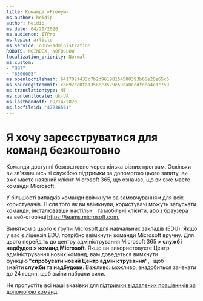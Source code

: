 ```yaml
---
title: Команда «Freeум»
ms.author: heidip
author: heidip
ms.date: 04/21/2020
ms.audience: ITPro
ms.topic: article
ms.service: o365-administration
ROBOTS: NOINDEX, NOFOLLOW
localization_priority: Normal
ms.custom:
- "997"
- "6500005"
ms.openlocfilehash: 641702f433c7b2d96198154500393b66e20e65c6
ms.sourcegitcommit: c6692ce0fa1358ec3529e59ca0ecdfdea4cdc759
ms.translationtype: MT
ms.contentlocale: uk-UA
ms.lasthandoff: 09/14/2020
ms.locfileid: "47736561"
---
```

# <a name="id-like-to-sign-up-for-teams-for-free"></a>Я хочу зареєструватися для команд безкоштовно

Команди доступні безкоштовно через кілька різних програм. Оскільки ви зв'язавшись зі службою підтримки за допомогою цього запиту, ви вже маєте наявний клієнт Microsoft 365, що означає, що ви вже маєте команди Microsoft.

У більшості випадків команди ввімкнуто за замовчуванням для всіх користувачів. Після того як ви ввімкнули, користувачі можуть запускати команди, інсталювавши [настільні](https://docs.microsoft.com/MicrosoftTeams/get-clients#desktop-client)   та [мобільні](https://docs.microsoft.com/MicrosoftTeams/get-clients#mobile-clients) клієнти, або [з браузера](https://docs.microsoft.com/MicrosoftTeams/get-clients#web-client)   на веб-сторінці <https://teams.microsoft.com.>

Винятком з цього є групи Microsoft для навчальних закладів (EDU). Якщо у вас є ліцензія EDU, потрібно ввімкнути команди Microsoft вручну. Для цього перейдіть до центру адміністрування Microsoft 365 **> служб і надбудов > команд Microsoft**. Якщо ви використовуєте Центр адміністрування нових команд, вам доведеться вимкнути функцію **"спробувати новий Центр адміністрування"**,   щоб знайти **служби та надбудови**. Важливо: можливо, знадобиться зачекати до 24 годин, щоб зміни набрали сили.

Не пропустіть всі наші вказівки для [підтримки віддалених працівників за допомогою команд](https://docs.microsoft.com/MicrosoftTeams/support-remote-work-with-teams).
